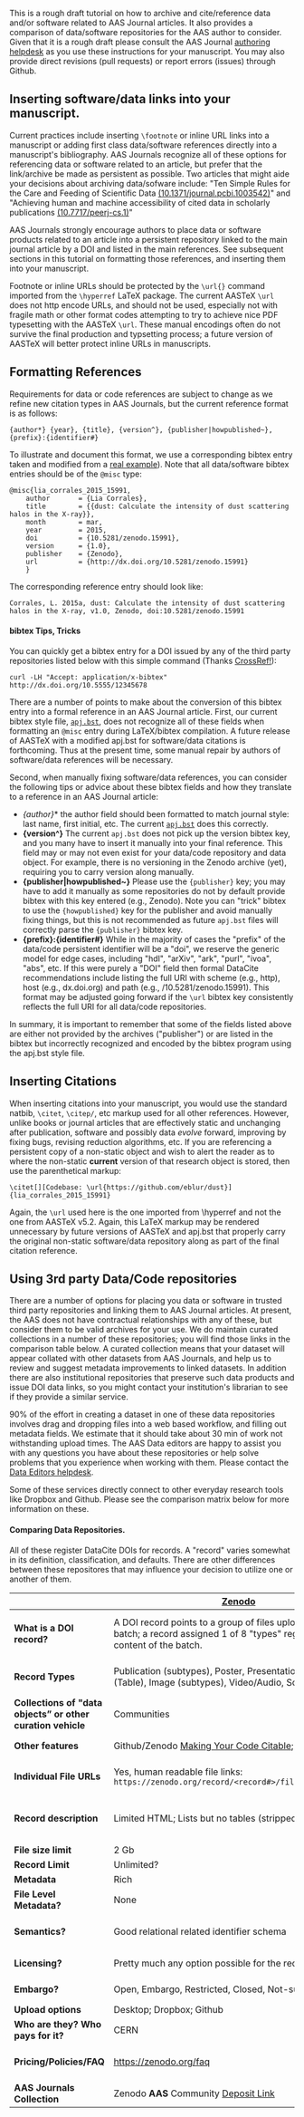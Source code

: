 

  This is a rough draft tutorial on how to archive and cite/reference data and/or software related to AAS Journal articles. It also provides a comparison of data/software repositories for the AAS author to consider. Given that it is a rough draft please consult the AAS Journal [authoring helpdesk](mailto:authors@aas.org) as you use these instructions for your manuscript. You may also provide direct revisions (pull requests) or report errors (issues) through Github.


## Inserting software/data links into your manuscript.

  Current practices include inserting `\footnote` or inline URL links into a manuscript or adding first class data/software references directly into a manuscript's bibliography. AAS Journals recognize all of these options for referencing data or software related to an article, but prefer that the link/archive be made as persistent as possible. Two articles that might aide your decisions about archiving data/sofware include: "Ten Simple Rules for the Care and Feeding of Scientific Data [(10.1371/journal.pcbi.1003542)](http://dx.doi.org/10.1371/journal.pcbi.1003542)" and "Achieving human and machine accessibility of cited data in scholarly publications [(10.7717/peerj-cs.1)](https://dx.doi.org/10.7717/peerj-cs.1)"

  AAS Journals strongly encourage authors to place data or software products related to an article into a persistent repository linked to the main journal article by a DOI and listed in the main references. See subsequent sections in this tutorial on formatting those references, and inserting them into your manuscript.
  
  Footnote or inline URLs should be protected by the `\url{}` command imported from the `\hyperref` LaTeX package. The current AASTeX `\url` does not http encode URLs, and should not be used, especially not with fragile math or other format codes attempting to try to achieve nice PDF typesetting with the AASTeX `\url`. These manual encodings often do not survive the final production and typsetting process; a future version of AASTeX will better protect inline URLs in manuscripts. 
  

## Formatting References

  Requirements for data or code references are subject to change as we refine new citation types in AAS Journals, but the current reference format is as follows:

    {author*} {year}, {title}, {version^}, {publisher|howpublished~}, {prefix}:{identifier#}

  To illustrate and document this format, we use a corresponding bibtex entry taken and modified from a [real example](http://dx.doi.org/10.5281/zenodo.15991)). Note that all data/software bibtex entries should be of the `@misc` type: 

    @misc{lia_corrales_2015_15991,
        author       = {Lia Corrales},
        title        = {{dust: Calculate the intensity of dust scattering halos in the X-ray}},
        month        = mar,
        year         = 2015,
        doi          = {10.5281/zenodo.15991},
        version      = {1.0},
        publisher    = {Zenodo},
        url          = {http://dx.doi.org/10.5281/zenodo.15991}
        }
  The corresponding reference entry should look like:

    Corrales, L. 2015a, dust: Calculate the intensity of dust scattering halos in the X-ray, v1.0, Zenodo, doi:10.5281/zenodo.15991

#### bibtex Tips, Tricks
  
  You can quickly get a bibtex entry for a DOI issued by any of the third party repositories listed below with this simple command (Thanks [CrossRef!](http://labs.crossref.org/resolving-citations-we-dont-need-no-stinkin-parser/)):
  
  ```Shell
  curl -LH "Accept: application/x-bibtex" http://dx.doi.org/10.5555/12345678
  ```
  
  There are a number of points to make about the conversion of this bibtex entry into a formal reference in an AAS Journal article. First, our current bibtex style file, [`apj.bst`](ads.harvard.edu/pubs/bibtex/astronat/apj/apj.bst), does not recognize all of these fields when formatting an `@misc` entry during LaTeX/bibtex compilation. A future release of AASTeX with a modified apj.bst for software/data citations is forthcoming. Thus at the present time, some manual repair by authors of software/data references will be necessary.

  Second, when manually fixing software/data references, you can consider the following tips or advice about these bibtex fields and how they translate to a reference in an AAS Journal article: 

  - **{author*}** the author field should been formatted to match journal style: last name, first initial, etc. The current [`apj.bst`](ads.harvard.edu/pubs/bibtex/astronat/apj/apj.bst) does this correctly. 
  - **{version^}** The current `apj.bst` does not pick up the version bibtex key, and you many have to insert it manually into your final reference. This field may or may not even exist for your data/code repository and data object. For example, there is no versioning in the Zenodo archive (yet), requiring you to carry version along manually.
  - **{publisher|howpublished~}** Please use the `{publisher}` key; you may have to add it manually as some repositories do not by default provide bibtex with this key entered (e.g., Zenodo). Note you can "trick" bibtex to use the `{howpublished}` key for the publisher and avoid manually fixing things, but this is not recommended as future `apj.bst` files will correctly parse the `{publisher}` bibtex key. 
  - **{prefix}:{identifier#}** While in the majority of cases the "prefix" of the data/code persistent identifier will be a "doi", we reserve the generic model for edge cases, including "hdl", "arXiv", "ark", "purl", "ivoa", "abs", etc. If this were purely a "DOI" field then formal DataCite recommendations include listing the full URI with scheme (e.g., http), host (e.g., dx.doi.org) and path (e.g., /10.5281/zenodo.15991). This format may be adjusted going forward if the `\url` bibtex key consistently reflects the full URI for all data/code repositories.

  
  
  In summary, it is important to remember that some of the fields listed above are either not provided by the archives ("publisher") or are listed in the bibtex but incorrectly recognized and encoded by the bibtex program using the apj.bst style file. 

## Inserting Citations

  When inserting citations into your manuscript, you would use the standard natbib, `\citet`, `\citep/`, etc markup used for all other references. However, unlike books or journal articles that are effectively static and unchanging after publication, software and possibly data *evolve* forward, improving by fixing bugs, revising reduction algorithms, etc. If you are referencing a persistent copy of a non-static object and wish to alert the reader as to where the non-static **current** version of that research object is stored, then use the parenthetical markup:

    \citet[][Codebase: \url{https://github.com/eblur/dust}]{lia_corrales_2015_15991}

  Again, the `\url` used here is the one imported from \hyperref and not the one from AASTeX v5.2. Again, this LaTeX markup may be rendered unnecessary by future versions of AASTeX and apj.bst that properly carry the original non-static software/data repository along as part of the final citation reference.

## Using 3rd party Data/Code repositories

There are a number of options for placing you data or software in trusted third party repositories and linking them to AAS Journal articles. At present, the AAS does not have contractual relationships with any of these, but consider them to be valid archives for your use. We do maintain curated collections in a number of these repositories; you will find those links in the comparison table below. A curated collection means that your dataset will appear collated with other datasets from AAS Journals, and help us to review and suggest metadata improvements to linked datasets. In addition there are also institutional repositories that preserve such data products and issue DOI data links, so you might contact your institution's librarian to see if they provide a similar service. 

90% of the effort in creating a dataset in one of these data repositories involves drag and dropping files into a web based workflow, and filling out metadata fields. We estimate that it should take about 30 min of work not withstanding upload times.  The AAS Data editors are happy to assist you with any questions you have about these repositories or help solve problems that you experience when working with them. Please contact the [Data Editors helpdesk](mailto:data-editors@aas.org).

Some of these services directly connect to other everyday research tools like Dropbox and Github. Please see the comparison matrix below for more information on these.

#### Comparing Data Repositories.

All of these register DataCite DOIs for records. A "record" varies somewhat in its definition, classification, and defaults. There are other differences between these repositores that may influence your decision to utilize one or another of them.

|   | [Zenodo](https://zenodo.org/) | [Figshare](http://figshare.com/) | [Dataverse](https://dataverse.harvard.edu/) |
|------------|----------|----------|----------|
| **What is a DOI record?** | A DOI record points to a group of files uploaded as a batch; a record assigned 1 of 8 "types" regardless of the content of the batch. | Each uploaded “file” can have 1 of 8 types, and files can be grouped into *Filesets*; any of these (files or filesets) can be assigned a DOI. | A DOI record points to a group files called a Dataverse *Dataset*. |
| **Record Types** | Publication (subtypes), Poster, Presentation, Dataset (Table), Image (subtypes), Video/Audio, Software, Lesson | Figure, Media, Dataset (Table), Poster, Paper, Thesis, Code, Presentation, (Fileset for groups of files) | None |
| **Collections of "data objects” or other curation vehicle** | Communities | Projects | Dataverses |
| **Other features** | Github/Zenodo [Making Your Code Citable](https://guides.github.com/activities/citable-code/); PDF rendering; | Nice previews (csv, markdown, FITS, etc); | File metadata extraction; domain specific metadata;  |
| **Individual File URLs** | Yes, human readable file links: `https://zenodo.org/record/<record#>/files/filename.ext` | Individual “big number” filenames; not human recognizable: `http://figshare.com/download/file/#######` | Not really; API can expose file “IDs” but not filenames. |
| **Record description** | Limited HTML; Lists but no tables (stripped out). | Tables can be pasted in; unclear what are the full HTML limits of the “description” field; all files and filesets have individual descriptions. | Limited HTML (permitted tags listed); Lists but no tables. |
| **File size limit** | 2 Gb | 5 Gb | 2 Gb |
| **Record Limit** | Unlimited? | 20 Gb “free, private” then $ | Unlimited? |
| **Metadata** | Rich | Limited | Rich++ |
| **File Level Metadata?** | None | All records have same fields (filesets or individual files) | Descriptions; Tagging (User assigned) |
| **Semantics?** | Good relational related identifier schema | Related links (No semantics or formal encoding) | Related Publications (No semantics; encoded by indentifer type, e.g., DOI, arXiv,) |
| **Licensing?** | Pretty much any option possible for the record. | CC-BY for filesets; CC0 for files in filesets. | CC0 or custom assigned terms of use. |
| **Embargo?** | Open, Embargo, Restricted, Closed, Not-submitted | Draft or nah.  | User permissions model; file level restrictions; |
| **Upload options** | Desktop; Dropbox; Github | Desktop; Github | Desktop; Dropbox |
| **Who are they? Who pays for it?** | CERN | Digital Science; Startup | Harvard University (or similar host) |
| **Pricing/Policies/FAQ** | https://zenodo.org/faq | http://figshare.com/pricing | http://best-practices.dataverse.org/harvard-policies |
| **AAS Journals Collection** | Zenodo **AAS** Community [Deposit Link](https://zenodo.org/deposit/?c=aas) | | AAS Journals [Dataverse](https://dataverse.harvard.edu/dataverse/aas) | 
